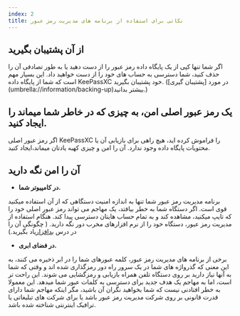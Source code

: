 ```yaml
---
index: 2
title: نکاتی برای استفاده از برنامه های مدیریت رمز عبور
---
```

## از آن پشتیبان بگیرید

اگر شما تنها کپی از یک پایگاه داده رمز عبور را از دست دهید یا به طور تصادفی آن را حذف کنید، شما دسترسی به حساب های خود را از دست خواهید داد. این بسیار مهم است که شما از پایگاه داده KeePassXC خود پشتیبان بگیرید. (در مورد [پشتیبان گیری]  (umbrella://information/backing-up)بیشتر بدانید.)

## یک رمز عبور اصلی امن، به چیزی که در خاطر شما میماند را ایجاد کنید.

اگر رمز عبور اصلی KeePassXC را فراموش کرده اید، هیچ راهی برای بازیابی آن یا محتویات پایگاه داده وجود ندارد. آن را امن و چیزی کهبه یادتان میماند،ایجاد کنید.

## آن را امن نگه دارید

* **در کامپیوتر شما.**

برنامه مدیریت رمز عبور شما تنها به اندازه امنیت دستگاهی که از آن استفاده میکنید قوی است. اگر دستگاه شما به خطر بیافتد، یک مهاجم می تواند رمز عبور اصلی خود را که تایپ میکنید، مشاهده کند و به تمام حساب هایتان دسترسی پیدا کند. هنگام استفاده از مدیریت رمز عبور، دستگاه خود را از نرم افزارهای مخرب دور نگه دارید. ( چگونگی آن را در درس [بدافزار](umbrella://information/malware)یاد بگیرید.)

*  **در فضای ابری.**

برخی از برنامه های مدیریت رمز عبور، کلمه عبورهای شما را در ابر ذخیره می کنند، به این معنی که گذرواژه های شما در یک سرور راه دور رمزگذاری شده اند و وقتی که شما به آنها نیاز دارید بر روی دستگاه تلفن همراه بازیابی و رمزگشایی می شوند. این راحت تر است، اما به مهاجم یک هدف جدید برای دسترسی به کلمات عبور شما میدهد. این معمولا به خطر افتادنی نیست که شما بخواهید نگران آن باشید، مگر اینکه مهاجم شما دارای قدرت قانونی بر روی شرکت مدیریت رمز عبور باشد یا برای شرکت های تبلیغاتی یا ترافیک اینترنتی شناخته شده باشد.